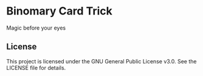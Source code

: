 # Binomary Card Trick
Magic before your eyes

## License

This project is licensed under the GNU General Public License v3.0. See the LICENSE file for details.
